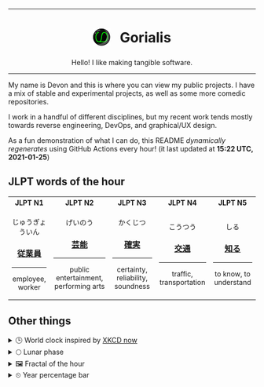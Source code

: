 ***

<h1 align="center">
<sub>
    <img src="readme/resources/avatar.png" height="36">
</sub>
&nbsp;
Gorialis
</h1>
<p align="center">
Hello! I like making tangible software.
</p>

***

My name is Devon and this is where you can view my public projects. I have a mix of stable and experimental projects, as well as some more comedic repositories.

I work in a handful of different disciplines, but my recent work tends mostly towards reverse engineering, DevOps, and graphical/UX design.

As a fun demonstration of what I can do, this README *dynamically regenerates* using GitHub Actions every hour! (it last updated at **15:22 UTC, 2021-01-25**)

<h2>JLPT words of the hour</h2>
<table>
    <tr>
        <th>JLPT N1</th>
        <th>JLPT N2</th>
        <th>JLPT N3</th>
        <th>JLPT N4</th>
        <th>JLPT N5</th>
    </tr>
    <tr>
        <td>
            <p align="center">じゅうぎょういん</p>
            <h3 align="center"><b><a href="https://jisho.org/search/%E5%BE%93%E6%A5%AD%E5%93%A1">従業員</a></b></h3>
            <hr>
            <p align="center">employee,<wbr> worker</p>
        </td>
        <td>
            <p align="center">げいのう</p>
            <h3 align="center"><b><a href="https://jisho.org/search/%E8%8A%B8%E8%83%BD">芸能</a></b></h3>
            <hr>
            <p align="center">public entertainment,<wbr> performing arts</p>
        </td>
        <td>
            <p align="center">かくじつ</p>
            <h3 align="center"><b><a href="https://jisho.org/search/%E7%A2%BA%E5%AE%9F">確実</a></b></h3>
            <hr>
            <p align="center">certainty,<wbr> reliability,<wbr> soundness</p>
        </td>
        <td>
            <p align="center">こうつう</p>
            <h3 align="center"><b><a href="https://jisho.org/search/%E4%BA%A4%E9%80%9A">交通</a></b></h3>
            <hr>
            <p align="center">traffic,<wbr> transportation</p>
        </td>
        <td>
            <p align="center">しる</p>
            <h3 align="center"><b><a href="https://jisho.org/search/%E7%9F%A5%E3%82%8B">知る</a></b></h3>
            <hr>
            <p align="center">to know,<wbr> to understand</p>
        </td>
    </tr>
</table>

<h2>Other things</h2>
<details>
<summary>🕒  World clock inspired by <a href="https://xkcd.com/now">XKCD now</a></summary>

> <img src="generated/now.png" width="512">

</details>
<details>
<summary>🌕 Lunar phase</summary>

The moon is approximately 44.14% through its phase (Full Moon).

</details>
<details>
<summary>&#x1f5bc; Fractal of the hour</summary>

> <img src="generated/fractal.png" width="512">

</details>
<details>
<summary>&#x23f2; Year percentage bar</summary>
<pre><code>2021 [█▁▁▁▁▁▁▁▁▁▁▁▁▁▁▁▁▁▁▁] 6.75%</code></pre>
</details>

